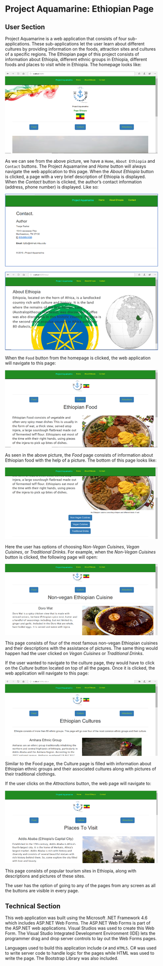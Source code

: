# Project Aquamarine: Ethiopian Page

## User Section

Project Aquamarine is a web application that consists of four sub-applications. These sub-applications let the user learn about different cultures by providing information on the foods, attraction sites and cultures of a specific regions. The Ethiopian page of this project consists of information about Ethiopia, different ethnic groups in Ethiopia, different foods and places to visit while in Ethiopia. The homepage looks like: 

![](img/homepage.png)

As we can see from the above picture, we have a `Home`, `About Ethiopia` and `Contact` buttons. The Project Aquamarine and *Home* button will always navigate the web application to this page. When the *About Ethiopia* button is clicked, a page with a very brief description of Ethiopia is displayed. When the *Contact* button is clicked, the author’s contact information (address, phone number) is displayed. Like so:

![](img/contact-info.png)

![](img/about.png)

When the `Food` button from the homepage is clicked, the web application will navigate to this page:

![](img/food.png)

As seen in the above picture, the *Food* page consists of information about Ethiopian food with the help of a picture. The bottom of this page looks like:

![](img/food-0.png)

Here the user has options of choosing *Non-Vegan Cuisines*, *Vegan Cuisines*, or *Traditional Drinks*. For example, when the *Non-Vegan Cuisines* button is clicked, the following page will open: 

![](img/food1.png)

This page consists of four of the most famous non-vegan Ethiopian cuisines and their descriptions with the assistance of pictures. The same thing would happen had the user clicked on *Vegan Cuisines* or *Traditional Drinks*.

If the user wanted to navigate to the culture page, they would have to click on the *Culture* button located on top of all the pages. Once it is clicked, the web application will navigate to this page:

![](img/culture.png)


Similar to the Food page, the Culture page is filled with information about Ethiopian ethnic groups and their associated cultures along with pictures of their traditional clothings. 

If the user clicks on the *Attractions* button, the web page will navigate to:

![](img/attraction.png)

This page consists of popular tourism sites in Ethiopia, along with descriptions and pictures of these sites. 

The user has the option of going to any of the pages from any screen as all the buttons are visible in every page. 

## Technical Section

This web application was built using the Microsoft .NET Framework 4.6 which includes ASP.NET Web Forms. The ASP.NET Web Forms is part of the ASP.NET web applications. Visual Studios was used to create this Web Form. The Visual Studio Integrated Development Environment (IDE) lets the programmer drag and drop server controls to lay out the Web Forms pages. 

Languages used to build this application include `C#` and `HTML5`. C# was used to write server code to handle logic for the pages while HTML was used to write the page. The Bootstrap Library was also included. 

